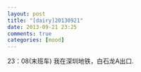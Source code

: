 ```yaml
---
layout: post
title: "[dairy]20130921"
date: 2013-09-21 23:25
comments: true
categories: [mood]
---
```

23：08(末班车)	我在深圳地铁，白石龙A出口.
